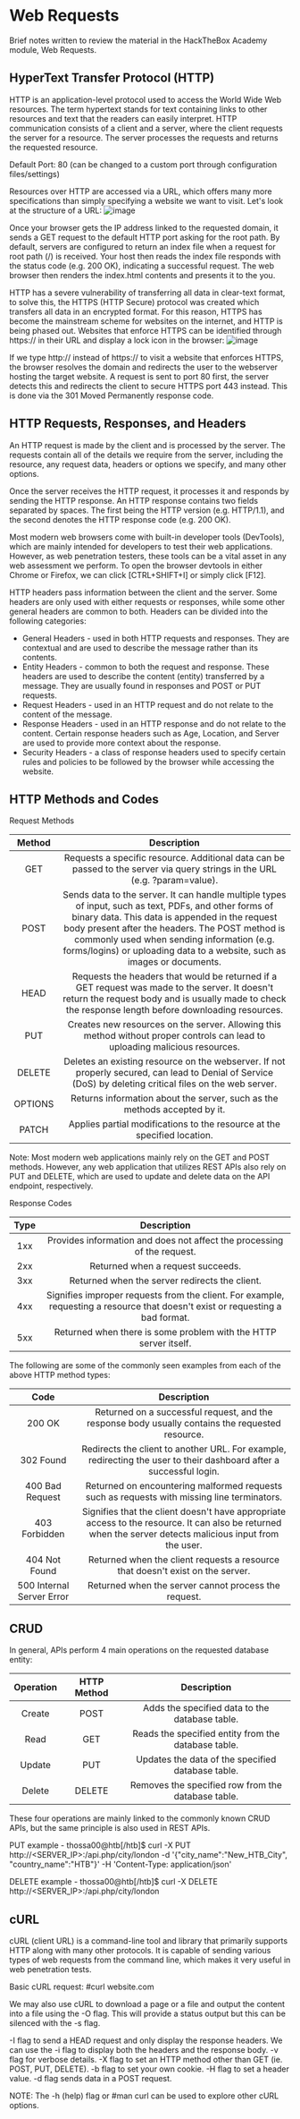 # Web Requests
Brief notes written to review the material in the HackTheBox Academy module, Web Requests.

## HyperText Transfer Protocol (HTTP)
HTTP is an application-level protocol used to access the World Wide Web resources. The term hypertext stands for text containing links to other resources and text that the readers can easily interpret. HTTP communication consists of a client and a server, where the client requests the server for a resource. The server processes the requests and returns the requested resource.

Default Port: 80 (can be changed to a custom port through configuration files/settings)

Resources over HTTP are accessed via a URL, which offers many more specifications than simply specifying a website we want to visit. Let's look at the structure of a URL:
![image](https://github.com/user-attachments/assets/dc3d326d-4406-47bd-b188-e88b4c274ac0)

Once your browser gets the IP address linked to the requested domain, it sends a GET request to the default HTTP port asking for the root path.  By default, servers are configured to return an index file when a request for root path (/) is received. Your host then reads the index file responds with the status code (e.g. 200 OK), indicating a successful request. The web browser then renders the index.html contents and presents it to the you.

HTTP has a severe vulnerability of transferring all data in clear-text format, to solve this, the HTTPS (HTTP Secure) protocol was created which transfers all data in an encrypted format. For this reason, HTTPS has become the mainstream scheme for websites on the internet, and HTTP is being phased out. Websites that enforce HTTPS can be identified through https:// in their URL and display a lock icon in the browser:
![image](https://github.com/user-attachments/assets/417dafe6-4308-4203-a046-943f20135ca6)

If we type http:// instead of https:// to visit a website that enforces HTTPS, the browser resolves the domain and redirects the user to the webserver hosting the target website. A request is sent to port 80 first, the server detects this and redirects the client to secure HTTPS port 443 instead. This is done via the 301 Moved Permanently response code.

## HTTP Requests, Responses, and Headers

An HTTP request is made by the client and is processed by the server. The requests contain all of the details we require from the server, including the resource, any request data, headers or options we specify, and many other options.

Once the server receives the HTTP request, it processes it and responds by sending the HTTP response. An HTTP response contains two fields separated by spaces. The first being the HTTP version (e.g. HTTP/1.1), and the second denotes the HTTP response code (e.g. 200 OK).

Most modern web browsers come with built-in developer tools (DevTools), which are mainly intended for developers to test their web applications. However, as web penetration testers, these tools can be a vital asset in any web assessment we perform. To open the browser devtools in either Chrome or Firefox, we can click [CTRL+SHIFT+I] or simply click [F12].

HTTP headers pass information between the client and the server. Some headers are only used with either requests or responses, while some other general headers are common to both. Headers can be divided into the following categories:

- General Headers - used in both HTTP requests and responses. They are contextual and are used to describe the message rather than its contents.
- Entity Headers - common to both the request and response. These headers are used to describe the content (entity) transferred by a message. They are usually found in responses and POST or PUT requests.
- Request Headers - used in an HTTP request and do not relate to the content of the message.
- Response Headers - used in an HTTP response and do not relate to the content. Certain response headers such as Age, Location, and Server are used to provide more context about the response. 
- Security Headers - a class of response headers used to specify certain rules and policies to be followed by the browser while accessing the website.

## HTTP Methods and Codes

Request Methods

|Method|	Description|
|:-:|:-:|
|GET|	Requests a specific resource. Additional data can be passed to the server via query strings in the URL (e.g. ?param=value).|
|POST|	Sends data to the server. It can handle multiple types of input, such as text, PDFs, and other forms of binary data. This data is appended in the request body present after the headers. The POST method is commonly used when sending information (e.g. forms/logins) or uploading data to a website, such as images or documents.|
|HEAD|	Requests the headers that would be returned if a GET request was made to the server. It doesn't return the request body and is usually made to check the response length before downloading resources.|
|PUT|	Creates new resources on the server. Allowing this method without proper controls can lead to uploading malicious resources.|
|DELETE|	Deletes an existing resource on the webserver. If not properly secured, can lead to Denial of Service (DoS) by deleting critical files on the web server.|
|OPTIONS|	Returns information about the server, such as the methods accepted by it.|
|PATCH|	Applies partial modifications to the resource at the specified location.|

Note: Most modern web applications mainly rely on the GET and POST methods. However, any web application that utilizes REST APIs also rely on PUT and DELETE, which are used to update and delete data on the API endpoint, respectively. 

Response Codes

|Type|	Description|
|:-:|:-:|
|1xx|	Provides information and does not affect the processing of the request.|
|2xx|	Returned when a request succeeds.|
|3xx|	Returned when the server redirects the client.|
|4xx|	Signifies improper requests from the client. For example, requesting a resource that doesn't exist or requesting a bad format.|
|5xx|	Returned when there is some problem with the HTTP server itself.|

The following are some of the commonly seen examples from each of the above HTTP method types:

|Code|	Description|
|:-:|:-:|
|200 OK|	Returned on a successful request, and the response body usually contains the requested resource.|
|302 Found|	Redirects the client to another URL. For example, redirecting the user to their dashboard after a successful login.|
|400 Bad Request|	Returned on encountering malformed requests such as requests with missing line terminators.|
|403 Forbidden|	Signifies that the client doesn't have appropriate access to the resource. It can also be returned when the server detects malicious input from the user.|
|404 Not Found|	Returned when the client requests a resource that doesn't exist on the server.|
|500 Internal Server Error|	Returned when the server cannot process the request.|

## CRUD
In general, APIs perform 4 main operations on the requested database entity:

|Operation|	HTTP Method|	Description|
|:-:|:-:|:-:|
|Create|	POST|	Adds the specified data to the database table.|
|Read|	GET|	Reads the specified entity from the database table.|
|Update|	PUT|	Updates the data of the specified database table.|
|Delete|	DELETE|	Removes the specified row from the database table.|

These four operations are mainly linked to the commonly known CRUD APIs, but the same principle is also used in REST APIs.

PUT example - thossa00@htb[/htb]$ curl -X PUT http://<SERVER_IP>:<PORT>/api.php/city/london -d '{"city_name":"New_HTB_City", "country_name":"HTB"}' -H 'Content-Type: application/json'

DELETE example - thossa00@htb[/htb]$ curl -X DELETE http://<SERVER_IP>:<PORT>/api.php/city/london

## cURL
cURL (client URL) is a command-line tool and library that primarily supports HTTP along with many other protocols. It is capable of sending various types of web requests from the command line, which makes it very useful in web penetration tests.

Basic cURL request:  #curl website.com

We may also use cURL to download a page or a file and output the content into a file using the -O flag. This will provide a status output but this can be silenced with the -s flag.

-I flag to send a HEAD request and only display the response headers. We can use the -i flag to display both the headers and the response body.
-v flag for verbose details. -X flag to set an HTTP method other than GET (ie. POST, PUT, DELETE). -b flag to set your own cookie. -H flag to set a header value. -d flag sends data in a POST request.

NOTE: The -h (help) flag or #man curl can be used to explore other cURL options.

